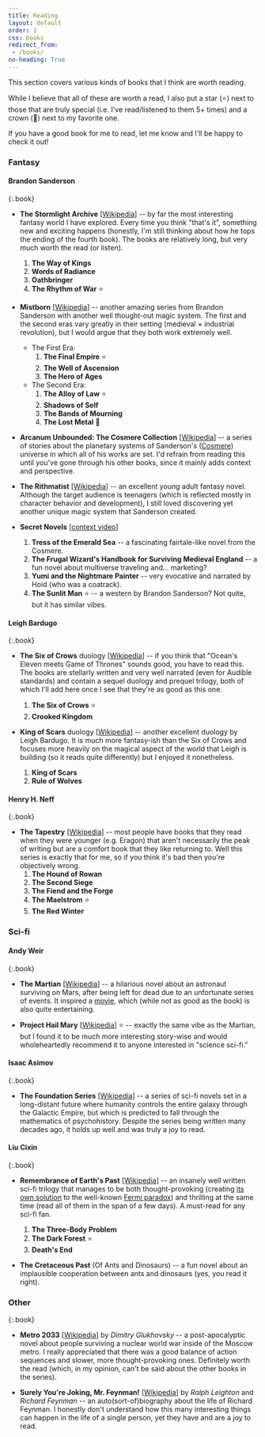```yaml
---
title: Reading
layout: default
order: 1
css: books
redirect_from:
 - /books/
no-heading: True
---
```


This section covers various kinds of books that I think are worth reading.

While I believe that all of these are worth a read, I also put a star (⭐) next to those that are truly special (i.e. I've read/listened to them 5+ times) and a crown (👑) next to my favorite one.

If you have a good book for me to read, let me know and I'll be happy to check it out!

### Fantasy

#### Brandon Sanderson

{:.book}
- **The Stormlight Archive** [[Wikipedia](https://en.wikipedia.org/wiki/The_Stormlight_Archive)] -- by far the most interesting fantasy world I have explored. Every time you think "that's it", something new and exciting happens (honestly, I'm still thinking about how he tops the ending of the fourth book). The books are relatively long, but very much worth the read (or listen).
	1. **The Way of Kings**
	2. **Words of Radiance**
	3. **Oathbringer**
	4. **The Rhythm of War** ⭐

- **Mistborn** [[Wikipedia](https://en.wikipedia.org/wiki/Mistborn_series)] -- another amazing series from Brandon Sanderson with another well thought-out magic system. The first and the second eras vary greatly in their setting (medieval × industrial revolution), but I would argue that they both work extremely well.
	- The First Era:
		1. **The Final Empire** ⭐
		2. **The Well of Ascension**
		3. **The Hero of Ages**
	- The Second Era:
		1. **The Alloy of Law** ⭐
		2. **Shadows of Self**
		3. **The Bands of Mourning**
		4. **The Lost Metal** 👑

- **Arcanum Unbounded: The Cosmere Collection** [[Wikipedia](https://en.wikipedia.org/wiki/Arcanum_Unbounded:_The_Cosmere_Collection)] -- a series of stories about the planetary systems of Sanderson's ([Cosmere](https://en.wikipedia.org/wiki/Brandon_Sanderson#Cosmere)) universe in which all of his works are set. I'd refrain from reading this until you've gone through his other books, since it mainly adds context and perspective.

- **The Rithmatist** [[Wikipedia](https://en.wikipedia.org/wiki/The_Rithmatist)] -- an excellent young adult fantasy novel. Although the target audience is teenagers (which is reflected mostly in character behavior and development), I still loved discovering yet another unique magic system that Sanderson created.

- **Secret Novels** [[context video](https://www.youtube.com/watch?v=6a-k6eaT-jQ)]
	1. **Tress of the Emerald Sea** -- a fascinating fairtale-like novel from the Cosmere.
	2. **The Frugal Wizard's Handbook for Surviving Medieval England** -- a fun novel about multiverse traveling and... marketing?
	3. **Yumi and the Nightmare Painter** -- very evocative and narrated by Hoid (who was a coatrack).
	4. **The Sunlit Man** ⭐ -- a western by Brandon Sanderson? Not quite, but it has similar vibes.

#### Leigh Bardugo

{:.book}
- **The Six of Crows** duology [[Wikipedia](https://en.wikipedia.org/wiki/Six_of_Crows)] -- if you think that "Ocean's Eleven meets Game of Thrones" sounds good, you have to read this. The books are stellarly written and very well narrated (even for Audible standards) and contain a sequel duology and prequel trilogy, both of which I'll add here once I see that they're as good as this one.
	1. **The Six of Crows** ⭐
	2. **Crooked Kingdom**

- **King of Scars** duology [[Wikipedia](https://en.wikipedia.org/wiki/King_of_Scars)] -- another excellent duology by Leigh Bardugo. It is much more fantasy-ish than the Six of Crows and focuses more heavily on the magical aspect of the world that Leigh is building (so it reads quite differently) but I enjoyed it nonetheless.
	1. **King of Scars**
	2. **Rule of Wolves**

#### Henry H. Neff

{:.book}
- **The Tapestry** [[Wikipedia](https://en.wikipedia.org/wiki/Henry_H._Neff#The_Tapestry_Series)] -- most people have books that they read when they were younger (e.g. Eragon) that aren't necessarily the peak of writing but are a comfort book that they like returning to. Well this series is exactly that for me, so if you think it's bad then you're objectively wrong.
    1. **The Hound of Rowan**
    2. **The Second Siege**
    3. **The Fiend and the Forge**
    4. **The Maelstrom** ⭐
    5. **The Red Winter**


### Sci-fi

#### Andy Weir

{:.book}
- **The Martian** [[Wikipedia](https://en.wikipedia.org/wiki/The_Martian_(Weir_novel))] -- a hilarious novel about an astronaut surviving on Mars, after being left for dead due to an unfortunate series of events. It inspired a [movie](https://en.wikipedia.org/wiki/The_Martian_(film)#Reception), which (while not as good as the book) is also quite entertaining.

- **Project Hail Mary** [[Wikipedia](https://en.wikipedia.org/wiki/Project_Hail_Mary)] ⭐ -- exactly the same vibe as the Martian, but I found it to be much more interesting story-wise and would wholeheartedly recommend it to anyone interested in "science sci-fi."

#### Isaac Asimov

{:.book}
- **The Foundation Series** [[Wikipedia](https://en.wikipedia.org/wiki/Foundation_series)] -- a series of sci-fi novels set in a long-distant future where humanity controls the entire galaxy through the Galactic Empire, but which is predicted to fall through the mathematics of psychohistory. Despite the series being written many decades ago, it holds up well and was truly a joy to read.

#### Liu Cixin

{:.book}
- **Remembrance of Earth's Past** [[Wikipedia](https://en.wikipedia.org/wiki/Remembrance_of_Earth%27s_Past)] -- an insanely well written sci-fi trilogy that manages to be both thought-provoking (creating [its own solution](https://en.wikipedia.org/wiki/Dark_forest_hypothesis) to the well-known [Fermi paradox](https://en.wikipedia.org/wiki/Fermi_paradox)) and thrilling at the same time (read all of them in the span of a few days). A must-read for any sci-fi fan.
    1. **The Three-Body Problem**
    2. **The Dark Forest** ⭐
    3. **Death's End**

- **The Cretaceous Past** (Of Ants and Dinosaurs) -- a fun novel about an implausible cooperation between ants and dinosaurs (yes, you read it right).

### Other

{:.book}
- **Metro 2033** [[Wikipedia](https://en.wikipedia.org/wiki/Metro_2033)] by _Dimitry Glukhovsky_ -- a post-apocalyptic novel about people surviving a nuclear world war inside of the Moscow metro. I really appreciated that there was a good balance of action sequences and slower, more thought-provoking ones. Definitely worth the read (which, in my opinion, can't be said about the other books in the series).

- **Surely You're Joking, Mr. Feynman!** [[Wikipedia](https://en.wikipedia.org/wiki/Surely_You%27re_Joking,_Mr._Feynman!)] by _Ralph Leighton_ and _Richard Feynman_ -- an auto(sort-of)biography about the life of Richard Feynman. I honestly don't understand how this many interesting things can happen in the life of a single person, yet they have and are a joy to read.
